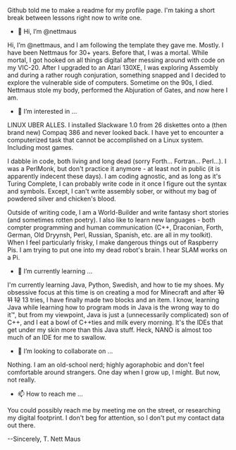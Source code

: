 Github told me to make a readme for my profile page. I'm taking a short break between lessons right now to write one.

- 👋 Hi, I’m @nettmaus

Hi, I’m @nettmaus, and I am following the template they gave me. Mostly. I have been Nettmaus for 30+ years. Before that, I was a mortal. While mortal, I got hooked on all things digital after messing around with code on my VIC-20. After I upgraded to an Atari 130XE, I was exploring Assembly and during a rather rough conjuration, something snapped and I decided to explore the vulnerable side of computers. Sometime on the 90s, I died. Nettmaus stole my body, performed the Abjuration of Gates, and now here I am.

- 👀 I’m interested in ...

LINUX UBER ALLES. I installed Slackware 1.0 from 26 diskettes onto a (then brand new) Compaq 386 and never looked back. I have yet to encounter a computerized task that cannot be accomplished on a Linux system. Including most games.

I dabble in code, both living and long dead (sorry Forth... Fortran... Perl...). I was a PerlMonk, but don't practice it anymore - at least not in public (it is apparently indecent these days). I am coding agnostic, and as long as it's Turing Complete, I can probably write code in it once I figure out the syntax and symbols. Except, I can't write assembly sober, or without my bag of powdered silver and chicken's blood. 

Outside of writing code, I am a World-Builder and write fantasy short stories (and sometimes rotten poetry). I also like to learn new languages - both compter programming and human communication (C++, Draconian, Forth, German, Old Dryynsh, Perl, Russian, Spanish, etc. are all in my toolkit). When I feel particularly frisky, I make dangerous things out of Raspberry Pis. I am trying to put one into my dead robot's brain. I hear SLAM works on a Pi.

- 🌱 I’m currently learning ...

I'm currently learning Java, Python, Swedish, and how to tie my shoes. My obsessive focus at this time is on creating a mod for Minecraft and after <strike>10</strike> <strike>11</strike> <strike>12</strike> 13 tries, I have finally made two blocks and an item. I know, learning Java while learning how to program mods in Java is the wrong way to do it™, but from my viewpoint, Java is just a (unnecessarily complicated) son of C++, and I eat a bowl of C++ties and milk every morning. It's the IDEs that get under my skin more than this Java stuff. Heck, NANO is almost too much of an IDE for me to swallow.

- 💞️ I’m looking to collaborate on ...

Nothing. I am an old-school nerd; highly agoraphobic and don't feel comfortable around strangers. One day when I grow up, I might. But now, not really.

- 📫 How to reach me ...

You could possibly reach me by meeting me on the street, or researching my digital footprint. I don't beg for attention, so I don't put my contact data out there.


--Sincerely,
T. Nett Maus

<!---
nettmaus/nettmaus is a ✨ special ✨ repository because its `README.md` (this file) appears on your GitHub profile.
You can click the Preview link to take a look at your changes.
--->

